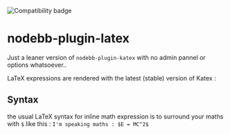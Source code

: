 ![Compatibility badge](https://packages.nodebb.org/api/v1/plugins/nodebb-plugin-recent-cards/compatibility.png)

# nodebb-plugin-latex

Just a leaner version of `nodebb-plugin-katex` with no admin pannel or options whatsoever..

LaTeX expressions are rendered with the latest (stable) version of Katex :

## Syntax
the usual LaTeX syntax for inline math expression is to surround your maths with `$` like this : `I'm speaking maths : $E = MC^2$`


